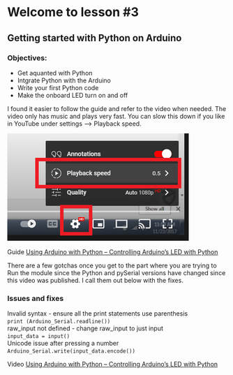 # Welcome to lesson #3

## Getting started with Python on Arduino

### Objectives:
- Get aquanted with Python
- Intgrate Python with the Arduino
- Write your first Python code
- Make the onboard LED turn on and off

I found it easier to follow the guide and refer to the video when needed. The video only has music and plays very fast. You can slow this down if you like in YouTube under settings --> Playback speed.

![Settings --> Playback speed](https://github.com/StateFarm-STEM/pyinthesky/blob/main/lesson3-new/screenshots/yotube-settings-playback-speed.png)

Guide
[Using Arduino with Python – Controlling Arduino’s LED with Python](https://www.electronicshub.org/controlling-arduino-led-python/)

There are a few gotchas once you get to the part where you are trying to Run the module since the Python and pySerial versions have changed since this video was published. I call them out below with the fixes.

### Issues and fixes

Invalid syntax - ensure all the print statements use parenthesis<br>
```print (Arduino_Serial.readline())```
<br>
raw_input not defined - change raw_input to just input<br>
```input_data = input()```
<br>
Unicode issue after pressing a number<br>
```Arduino_Serial.write(input_data.encode())```

Video
[Using Arduino with Python – Controlling Arduino’s LED with Python](https://www.youtube.com/watch?v=4wWqka4EbEY)
